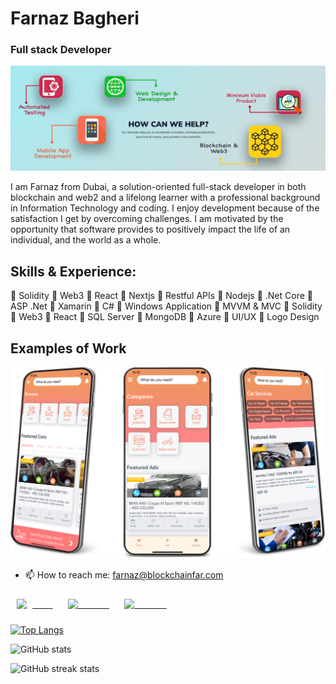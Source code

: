 # Farnaz Bagheri
### Full stack Developer
![Full stack Developer](https://github.com/Fabbiya/Fabbiya/blob/main/1500x500.jpeg)

I am Farnaz from Dubai, a solution-oriented full-stack developer in both blockchain and web2 and a lifelong learner with a professional background in Information Technology and coding. I enjoy development because of the satisfaction I get by overcoming challenges. I am motivated by the opportunity that software provides to positively impact the life of an individual, and the world as a whole.

## Skills & Experience:
:large_orange_diamond: Solidity                :large_orange_diamond: Web3                 :large_orange_diamond: React
:large_orange_diamond: Nextjs                  :large_orange_diamond: Restful APIs         :large_orange_diamond: Nodejs
:large_orange_diamond: .Net Core               :large_orange_diamond: ASP .Net             :large_orange_diamond: Xamarin
:large_orange_diamond: C#                      :large_orange_diamond: Windows Application  :large_orange_diamond: MVVM & MVC
:large_orange_diamond: Solidity                :large_orange_diamond: Web3                 :large_orange_diamond: React
:large_orange_diamond: SQL Server              :large_orange_diamond: MongoDB             :large_orange_diamond: Azure
:large_orange_diamond: UI/UX              :large_orange_diamond: Logo Design             

## Examples of Work
<img src="https://github.com/Fabbiya/Fabbiya/blob/main/mainImage.25bbec66bebab24c5859.png"/>

- 📫 How to reach me: farnaz@blockchainfar.com 


[<img src='https://cdn.jsdelivr.net/npm/simple-icons@3.0.1/icons/github.svg' alt='github' height='40' style="color:white; margin:10px;">](https://github.com/fabbiya)  [<img src='https://cdn.jsdelivr.net/npm/simple-icons@3.0.1/icons/linkedin.svg' alt='linkedin' height='40' style="color:white; margin:10px;">](https://www.linkedin.com/in/fa-bi-a6973282/)  [<img src='https://cdn.jsdelivr.net/npm/simple-icons@3.0.1/icons/icloud.svg' alt='website' height='40' style="color:white; margin:10px;">](https://www.webdevelopmentuae.com)  

[![Top Langs](https://github-readme-stats.vercel.app/api/top-langs/?username=fabbiya)](https://github.com/anuraghazra/github-readme-stats)

![GitHub stats](https://github-readme-stats.vercel.app/api?username=fabbiya&show_icons=true)  

![GitHub streak stats](https://github-readme-streak-stats.herokuapp.com/?user=fabbiya)  

